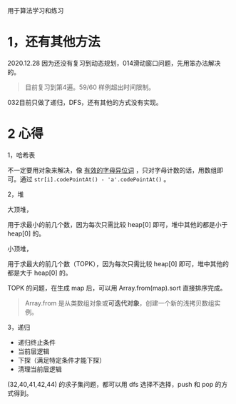 用于算法学习和练习

# 1，还有其他方法

2020.12.28 因为还没有复习到动态规划，014滑动窗口问题，先用笨办法解决的。
> 目前复习到第4遍。59/60 样例超出时间限制。

032目前只做了递归，DFS，还有其他的方式没有实现。

# 2 心得

1，哈希表

不一定要用对象来解决，像 [有效的字母异位词](https://leetcode-cn.com/problems/valid-anagram/) ，只对字母计数的话，用数组即可。通过 `str[i].codePointAt() - 'a'.codePointAt()` 。

2，堆

大顶堆，

用于求最小的前几个数，因为每次只需比较 heap[0] 即可，堆中其他的都是小于 heap[0] 的。

小顶堆，

用于求最大的前几个数（TOPK），因为每次只需比较 heap[0] 即可，堆中其他的都是大于 heap[0] 的。

TOPK 的问题，在生成 map 后，可以用 Array.from(map).sort 直接排序完成。
> Array.from 是从类数组对象或**可迭代对象**，创建一个新的浅拷贝数组实例。

3，递归

- 递归终止条件
- 当前层逻辑
- 下探（满足特定条件才能下探）
- 清理当前层逻辑

(32,40,41,42,44) 的求子集问题，都可以用 dfs 选择不选择，push 和 pop 的方式得到。